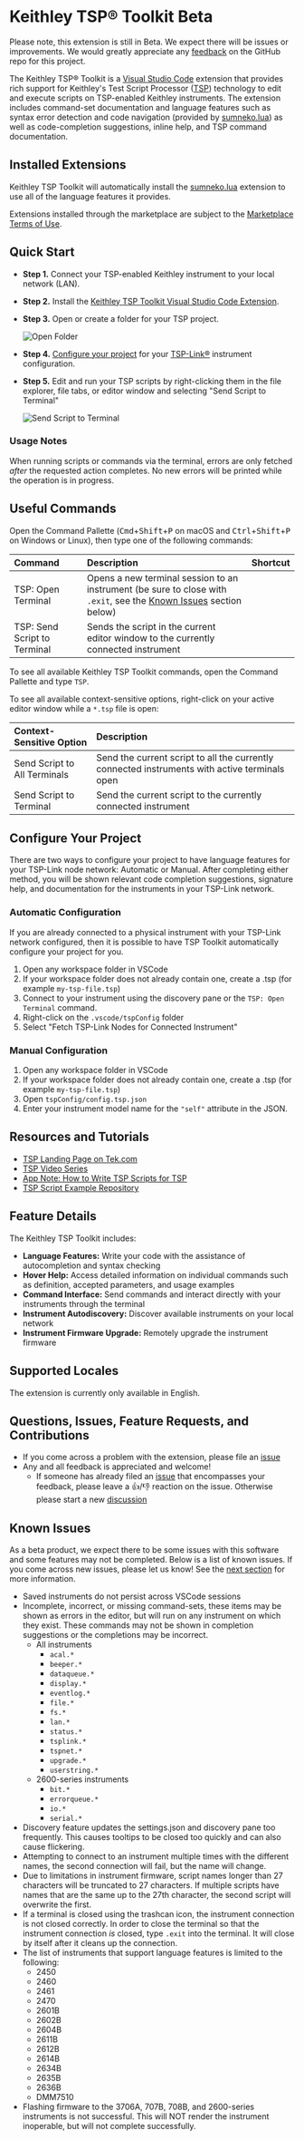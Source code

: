 # Keithley TSP® Toolkit Beta

Please note, this extension is still in Beta. We expect there will be issues or
improvements. We would greatly appreciate any [feedback][tsp-toolkit-issues] on the GitHub repo for this
project.

The Keithley TSP® Toolkit is a [Visual Studio Code][code] extension that provides rich
support for Keithley's Test Script Processor ([TSP][tsp]) technology to edit and execute
scripts on TSP-enabled Keithley instruments. The extension includes command-set documentation and language features such as
syntax error detection and code navigation (provided by [sumneko.lua][sumneko]) as well as
code-completion suggestions, inline help, and TSP command documentation.

## Installed Extensions

Keithley TSP Toolkit will automatically install the [sumneko.lua][sumneko]
extension to use all of the language features it provides.

Extensions installed through the marketplace are subject to the [Marketplace Terms of Use][marketplace-tou].

## Quick Start

- **Step 1.** Connect your TSP-enabled Keithley instrument to your local network (LAN).
- **Step 2.** Install the [Keithley TSP Toolkit Visual Studio Code Extension][tsp-toolkit-marketplace].
- **Step 3.** Open or create a folder for your TSP project.

    ![Open Folder][pic-open-folder]

- **Step 4.** [Configure your project](#configure-your-project) for your [TSP-Link®][tsp-link] instrument configuration.
- **Step 5.** Edit and run your TSP scripts by right-clicking them in the file explorer,
              file tabs, or editor window and selecting "Send Script to Terminal"

    ![Send Script to Terminal][pic-send-script-to-terminal]

### Usage Notes

When running scripts or commands via the terminal, errors are only fetched _after_ the
requested action completes. No new errors will be printed while the operation is in
progress.

## Useful Commands

Open the Command Pallette (<kbd>Cmd</kbd>+<kbd>Shift</kbd>+<kbd>P</kbd> on macOS and
<kbd>Ctrl</kbd>+<kbd>Shift</kbd>+<kbd>P</kbd> on Windows or Linux), then type one of the
following commands:

| Command                          | Description                                                                         | Shortcut                                        |
|:---------------------------------|:------------------------------------------------------------------------------------|:------------------------------------------------|
| TSP: Open Terminal               | Opens a new terminal session to an instrument (be sure to close with `.exit`, see the [Known Issues](#known-issues) section below) |                                                 |
| TSP: Send Script to Terminal     | Sends the script in the current editor window to the currently connected instrument |                                                 |

To see all available Keithley TSP Toolkit commands, open the Command Pallette and type `TSP`.

To see all available context-sensitive options, right-click on your active editor window while a `*.tsp` file is open:

| Context-Sensitive Option     | Description                                                                                   |
|:-----------------------------|:----------------------------------------------------------------------------------------------|
| Send Script to All Terminals | Send the current script to all the currently connected instruments with active terminals open |
| Send Script to Terminal      | Send the current script to the currently connected instrument                                 |


## Configure Your Project

There are two ways to configure your project to have language features for your TSP-Link
node network: Automatic or Manual.
After completing either method, you will be shown relevant code completion suggestions,
signature help, and documentation for the instruments in your TSP-Link network.

### Automatic Configuration

If you are already connected to a physical instrument with your TSP-Link network configured,
then it is possible to have TSP Toolkit automatically configure your project for you.

1. Open any workspace folder in VSCode
2. If your workspace folder does not already contain one, create a .tsp (for example `my-tsp-file.tsp`)
3. Connect to your instrument using the discovery pane or the `TSP: Open Terminal` command.
4. Right-click on the `.vscode/tspConfig` folder
5. Select "Fetch TSP-Link Nodes for Connected Instrument"


### Manual Configuration

1. Open any workspace folder in VSCode
2. If your workspace folder does not already contain one, create a .tsp (for example `my-tsp-file.tsp`)
3. Open `tspConfig/config.tsp.json`
4. Enter your instrument model name for the `"self"` attribute in the JSON.



## Resources and Tutorials

<!-- - [TSP Toolkit Feature Walkthrough][tsp-toolkit-feature-walkthrough]-->
- [TSP Landing Page on Tek.com][tsp]
- [TSP Video Series][tsp-video-series]
- [App Note: How to Write TSP Scripts for TSP][app-note-how-to-write-tsp-scripts]
- [TSP Script Example Repository][tsp-script-examples]

## Feature Details

The Keithley TSP Toolkit includes:

- **Language Features:** Write your code with the assistance of autocompletion and
  syntax checking
- **Hover Help:** Access detailed information on individual commands such as definition,
  accepted parameters, and usage examples
- **Command Interface:** Send commands and interact directly with your instruments
  through the terminal
- **Instrument Autodiscovery:** Discover available instruments on your local network
- **Instrument Firmware Upgrade:** Remotely upgrade the instrument firmware

## Supported Locales

The extension is currently only available in English.


## Questions, Issues, Feature Requests, and Contributions
- If you come across a problem with the extension, please file an [issue][tsp-toolkit-issues]
- Any and all feedback is appreciated and welcome!
    - If someone has already filed an [issue][tsp-toolkit-issues] that encompasses your
      feedback, please leave a 👍/👎 reaction on the issue. Otherwise please start a new
      [discussion][tsp-toolkit-discussions]
<!--
- Contributions are always welcome! Please see our [contributing guide][tsp-toolkit-contributing]
  for more details.
- If you're interested in the development of the extension, your can read about our
  [development process][tsp-toolkit-dev-process]
-->


## Known Issues

As a beta product, we expect there to be some issues with this software and some features
may not be completed. Below is a list of known issues. If you come across new issues,
please let us know! See the [next section](#questions-issues-feature-requests-and-contributions)
for more information.

- Saved instruments do not persist across VSCode sessions
- Incomplete, incorrect, or missing command-sets, these items may be shown as errors in
  the editor, but will run on any instrument on which they exist. These commands may not
  be shown in completion suggestions or the completions may be incorrect.
    - All instruments
        - `acal.*`
        - `beeper.*`
        - `dataqueue.*`
        - `display.*`
        - `eventlog.*`
        - `file.*`
        - `fs.*`
        - `lan.*`
        - `status.*`
        - `tsplink.*`
        - `tspnet.*`
        - `upgrade.*`
        - `userstring.*`
    - 2600-series instruments
        - `bit.*`
        - `errorqueue.*`
        - `io.*`
        - `serial.*`
- Discovery feature updates the settings.json and discovery pane too frequently. This
  causes tooltips to be closed too quickly and can also cause flickering.
- Attempting to connect to an instrument multiple times with the different names, the
  second connection will fail, but the name will change.
- Due to limitations in instrument firmware, script names longer than 27 characters will
  be truncated to 27 characters. If multiple scripts have names that are the same up to
  the 27th character, the second script will overwrite the first.
- If a terminal is closed using the trashcan icon, the instrument connection is not
  closed correctly. In order to close the terminal so that the instrument connection
  _is_ closed, type `.exit` into the terminal. It will close by itself after it cleans
  up the connection.
- The list of instruments that support language features is limited to the following:
    - 2450
    - 2460
    - 2461
    - 2470
    - 2601B
    - 2602B
    - 2604B
    - 2611B
    - 2612B
    - 2614B
    - 2634B
    - 2635B
    - 2636B
    - DMM7510
- Flashing firmware to the 3706A, 707B, 708B, and 2600-series instruments is not
  successful. This will NOT render the instrument inoperable, but will not complete
  successfully.

<!--Refs-->
[app-note-how-to-write-tsp-scripts]: https://www.tek.com/en/documents/application-note/how-to-write-scripts-for-test-script-processing-(tsp)
[code]: https://code.visualstudio.com/
[marketplace-tou]: https://cdn.vsassets.io/v/M146_20190123.39/_content/Microsoft-Visual-Studio-Marketplace-Terms-of-Use.pdf
[sumneko]: https://marketplace.visualstudio.com/items?itemName=sumneko.lua
[tsp-link]: https://www.tek.com/en/video/product-features/what-is-tsp-link
[tsp-script-examples]: https://github.com/tektronix/keithley/
<!--[tsp-toolkit-feature-walkthrough]: https://www.tek.com/-->
[tsp-toolkit-marketplace]: https://code.visualstudio.com/docs/editor/extension-gallery
<!--[tsp-toolkit]: https://www.tek.com/software/tsp-toolkit-->
[tsp-toolkit-issues]: https://github.com/tektronix/tsp-toolkit/issues
[tsp-toolkit-contributing]: ./CONTRIBUTING.md
[tsp-toolkit-discussions]: https://github.com/tektronix/tsp-toolkit/discussions
[tsp-toolkit-dev-process]: ./CONTRIBUTING.md#development-process
[tsp-video-series]: https://www.youtube.com/@tektronix/search?query=TSP
[tsp]: https://www.tek.com/en/solutions/application/test-automation/tsp-for-test-automation

<!--Pics-->
[pic-send-script-to-terminal]: https://github.com/tektronix/tsp-toolkit/blob/main/images/SendScriptToTerminal.png?raw=true
[pic-open-folder]: https://github.com/tektronix/tsp-toolkit/blob/main/images/OpenFolder.png?raw=true
